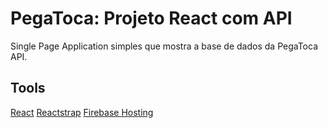 # PegaToca: Projeto React com API

Single Page Application simples que mostra a base de dados da PegaToca API. 

## Tools

[React](https://reactjs.org/)
[Reactstrap](https://reactstrap.github.io/)
[Firebase Hosting](https://firebase.google.com/)
